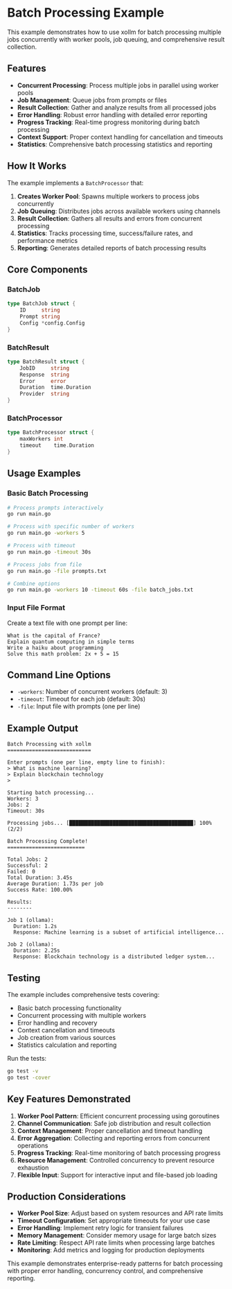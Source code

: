 # Batch Processing Example

This example demonstrates how to use xollm for batch processing multiple jobs concurrently with worker pools, job queuing, and comprehensive result collection.

## Features

- **Concurrent Processing**: Process multiple jobs in parallel using worker pools
- **Job Management**: Queue jobs from prompts or files
- **Result Collection**: Gather and analyze results from all processed jobs
- **Error Handling**: Robust error handling with detailed error reporting
- **Progress Tracking**: Real-time progress monitoring during batch processing
- **Context Support**: Proper context handling for cancellation and timeouts
- **Statistics**: Comprehensive batch processing statistics and reporting

## How It Works

The example implements a `BatchProcessor` that:

1. **Creates Worker Pool**: Spawns multiple workers to process jobs concurrently
2. **Job Queuing**: Distributes jobs across available workers using channels
3. **Result Collection**: Gathers all results and errors from concurrent processing
4. **Statistics**: Tracks processing time, success/failure rates, and performance metrics
5. **Reporting**: Generates detailed reports of batch processing results

## Core Components

### BatchJob
```go
type BatchJob struct {
    ID     string
    Prompt string
    Config *config.Config
}
```

### BatchResult
```go
type BatchResult struct {
    JobID     string
    Response  string
    Error     error
    Duration  time.Duration
    Provider  string
}
```

### BatchProcessor
```go
type BatchProcessor struct {
    maxWorkers int
    timeout    time.Duration
}
```

## Usage Examples

### Basic Batch Processing

```bash
# Process prompts interactively
go run main.go

# Process with specific number of workers
go run main.go -workers 5

# Process with timeout
go run main.go -timeout 30s

# Process jobs from file
go run main.go -file prompts.txt

# Combine options
go run main.go -workers 10 -timeout 60s -file batch_jobs.txt
```

### Input File Format

Create a text file with one prompt per line:

```
What is the capital of France?
Explain quantum computing in simple terms
Write a haiku about programming
Solve this math problem: 2x + 5 = 15
```

## Command Line Options

- `-workers`: Number of concurrent workers (default: 3)
- `-timeout`: Timeout for each job (default: 30s)
- `-file`: Input file with prompts (one per line)

## Example Output

```
Batch Processing with xollm
===========================

Enter prompts (one per line, empty line to finish):
> What is machine learning?
> Explain blockchain technology
> 

Starting batch processing...
Workers: 3
Jobs: 2
Timeout: 30s

Processing jobs... [████████████████████████████████████████] 100% (2/2)

Batch Processing Complete!
=========================

Total Jobs: 2
Successful: 2
Failed: 0
Total Duration: 3.45s
Average Duration: 1.73s per job
Success Rate: 100.00%

Results:
--------

Job 1 (ollama):
  Duration: 1.2s
  Response: Machine learning is a subset of artificial intelligence...

Job 2 (ollama):
  Duration: 2.25s
  Response: Blockchain technology is a distributed ledger system...
```

## Testing

The example includes comprehensive tests covering:

- Basic batch processing functionality
- Concurrent processing with multiple workers
- Error handling and recovery
- Context cancellation and timeouts
- Job creation from various sources
- Statistics calculation and reporting

Run the tests:

```bash
go test -v
go test -cover
```

## Key Features Demonstrated

1. **Worker Pool Pattern**: Efficient concurrent processing using goroutines
2. **Channel Communication**: Safe job distribution and result collection
3. **Context Management**: Proper cancellation and timeout handling
4. **Error Aggregation**: Collecting and reporting errors from concurrent operations
5. **Progress Tracking**: Real-time monitoring of batch processing progress
6. **Resource Management**: Controlled concurrency to prevent resource exhaustion
7. **Flexible Input**: Support for interactive input and file-based job loading

## Production Considerations

- **Worker Pool Size**: Adjust based on system resources and API rate limits
- **Timeout Configuration**: Set appropriate timeouts for your use case
- **Error Handling**: Implement retry logic for transient failures
- **Memory Management**: Consider memory usage for large batch sizes
- **Rate Limiting**: Respect API rate limits when processing large batches
- **Monitoring**: Add metrics and logging for production deployments

This example demonstrates enterprise-ready patterns for batch processing with proper error handling, concurrency control, and comprehensive reporting.
